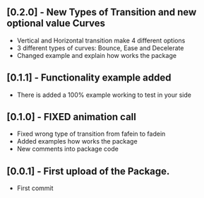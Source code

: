 ## [0.2.0] - New Types of Transition and new optional value Curves
* Vertical and Horizontal transition make 4 different options
* 3 different types of curves: Bounce, Ease and Decelerate
* Changed example and explain how works the package

## [0.1.1] - Functionality example added
* There is added a 100% example working to test in your side

## [0.1.0] - FIXED animation call
* Fixed wrong type of transition from fafein to fadein
* Added examples how works the package
* New comments into package code

## [0.0.1] - First upload of the Package.
* First commit
